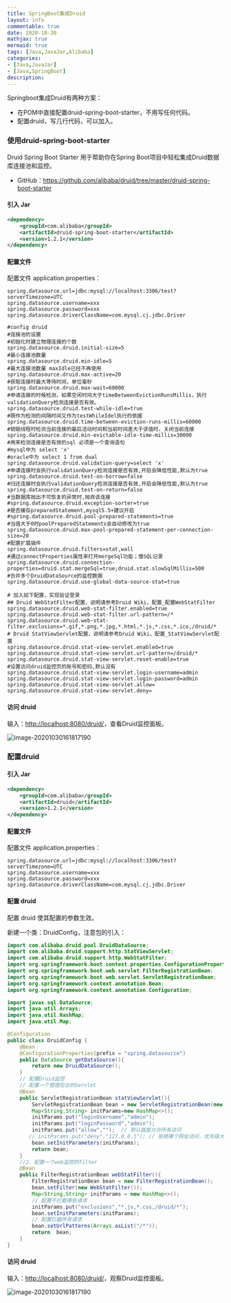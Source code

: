 ```yaml
---
title: SpringBoot集成Druid
layout: info
commentable: true
date: 2020-10-30
mathjax: true
mermaid: true
tags: [Java,JavaJar,Alibaba]
categories: 
- [Java,JavaJar]
- [Java,SpringBoot]
description: 
---
```


Springboot集成Druid有两种方案：

- 在POM中直接配置druid-spring-boot-starter，不用写任何代码。
- 配置druid，写几行代码，可以加入。

<!--more-->

### 使用druid-spring-boot-starter

Druid Spring Boot Starter 用于帮助你在Spring Boot项目中轻松集成Druid数据库连接池和监控。

- GitHub：https://github.com/alibaba/druid/tree/master/druid-spring-boot-starter

#### 引入 Jar

```xml
<dependency>
    <groupId>com.alibaba</groupId>
    <artifactId>druid-spring-boot-starter</artifactId>
    <version>1.2.1</version>
</dependency>
```

#### 配置文件

配置文件 application.properties：

```properties
spring.datasource.url=jdbc:mysql://localhost:3306/test?serverTimezone=UTC
spring.datasource.username=xxx
spring.datasource.password=xxx
spring.datasource.driverClassName=com.mysql.cj.jdbc.Driver

#config druid
#连接池的设置
#初始化时建立物理连接的个数
spring.datasource.druid.initial-size=5
#最小连接池数量
spring.datasource.druid.min-idle=5
#最大连接池数量 maxIdle已经不再使用
spring.datasource.druid.max-active=20
#获取连接时最大等待时间，单位毫秒
spring.datasource.druid.max-wait=60000
#申请连接的时候检测，如果空闲时间大于timeBetweenEvictionRunsMillis，执行validationQuery检测连接是否有效。
spring.datasource.druid.test-while-idle=true
#既作为检测的间隔时间又作为testWhileIdel执行的依据
spring.datasource.druid.time-between-eviction-runs-millis=60000
#销毁线程时检测当前连接的最后活动时间和当前时间差大于该值时，关闭当前连接
spring.datasource.druid.min-evictable-idle-time-millis=30000
#用来检测连接是否有效的sql 必须是一个查询语句
#mysql中为 select 'x'
#oracle中为 select 1 from dual
spring.datasource.druid.validation-query=select 'x'
#申请连接时会执行validationQuery检测连接是否有效,开启会降低性能,默认为true
spring.datasource.druid.test-on-borrow=false
#归还连接时会执行validationQuery检测连接是否有效,开启会降低性能,默认为true
spring.datasource.druid.test-on-return=false
#当数据库抛出不可恢复的异常时,抛弃该连接
#spring.datasource.druid.exception-sorter=true
#是否缓存preparedStatement,mysql5.5+建议开启
#spring.datasource.druid.pool-prepared-statements=true
#当值大于0时poolPreparedStatements会自动修改为true
spring.datasource.druid.max-pool-prepared-statement-per-connection-size=20
#配置扩展插件
spring.datasource.druid.filters=stat,wall
#通过connectProperties属性来打开mergeSql功能；慢SQL记录
spring.datasource.druid.connection-properties=druid.stat.mergeSql=true;druid.stat.slowSqlMillis=500
#合并多个DruidDataSource的监控数据
spring.datasource.druid.use-global-data-source-stat=true

# 加入如下配置，实现验证登录
## Druid WebStatFilter配置，说明请参考Druid Wiki，配置_配置WebStatFilter
spring.datasource.druid.web-stat-filter.enabled=true
spring.datasource.druid.web-stat-filter.url-pattern=/*
spring.datasource.druid.web-stat-filter.exclusions=*.gif,*.png,*.jpg,*.html,*.js,*.css,*.ico,/druid/*
# Druid StatViewServlet配置，说明请参考Druid Wiki，配置_StatViewServlet配置
spring.datasource.druid.stat-view-servlet.enabled=true
spring.datasource.druid.stat-view-servlet.url-pattern=/druid/*
spring.datasource.druid.stat-view-servlet.reset-enable=true
#设置访问druid监控页的账号和密码,默认没有
spring.datasource.druid.stat-view-servlet.login-username=admin
spring.datasource.druid.stat-view-servlet.login-password=admin
spring.datasource.druid.stat-view-servlet.allow=
spring.datasource.druid.stat-view-servlet.deny=
```

#### 访问 druid

输入：[http://localhost:8080/druid/](http://localhost:8080/druid/)，查看Druid监控面板。

![image-20201030161817190](/images/2020/10/image-20201030161817190.png)

### 配置druid

#### 引入 Jar

```xml
<dependency>
	<groupId>com.alibaba</groupId>
	<artifactId>druid</artifactId>
	<version>1.2.1</version>
</dependency>
```

#### 配置文件

配置文件 application.properties：

```properties
spring.datasource.url=jdbc:mysql://localhost:3306/test?serverTimezone=UTC
spring.datasource.username=xxx
spring.datasource.password=xxx
spring.datasource.driverClassName=com.mysql.cj.jdbc.Driver
```

#### 配置 druid

配置 druid 使其配置的参数生效。

新建一个类：DruidConfig，注意包的引入：

```java
import com.alibaba.druid.pool.DruidDataSource;
import com.alibaba.druid.support.http.StatViewServlet;
import com.alibaba.druid.support.http.WebStatFilter;
import org.springframework.boot.context.properties.ConfigurationProperties;
import org.springframework.boot.web.servlet.FilterRegistrationBean;
import org.springframework.boot.web.servlet.ServletRegistrationBean;
import org.springframework.context.annotation.Bean;
import org.springframework.context.annotation.Configuration;

import javax.sql.DataSource;
import java.util.Arrays;
import java.util.HashMap;
import java.util.Map;

@Configuration
public class DruidConfig {
    @Bean
    @ConfigurationProperties(prefix = "spring.datasource")
    public DataSource getDataSource(){
        return new DruidDataSource();
    }
    // 配置Druid监控
    // 配置一个管理后台的Servlet
    @Bean
    public ServletRegistrationBean statViewServlet(){
        ServletRegistrationBean bean = new ServletRegistrationBean(new StatViewServlet(), "/druid/*");
        Map<String,String> initParams=new HashMap<>();
        initParams.put("loginUsername","admin");
        initParams.put("loginPassword","admin");
        initParams.put("allow","");  // 默认就是允许所有访问
       // initParams.put("deny","127.0.0.1"); // 拒绝哪个网址访问，优先级大于allow
        bean.setInitParameters(initParams);
        return bean;
    }
    //2、配置一个web监控的filter
    @Bean
    public FilterRegistrationBean webStatFilter(){
        FilterRegistrationBean bean = new FilterRegistrationBean();
        bean.setFilter(new WebStatFilter());
        Map<String,String> initParams = new HashMap<>();
        // 配置不拦截哪些请求
        initParams.put("exclusions","*.js,*.css,/druid/*");
        bean.setInitParameters(initParams);
        // 配置拦截所有请求
        bean.setUrlPatterns(Arrays.asList("/*"));
        return  bean;
    }
}
```

#### 访问 druid

输入：[http://localhost:8080/druid/](http://localhost:8080/druid/)，观察Druid监控面板。

![image-20201030161817190](/images/2020/10/image-20201030161817190.png)